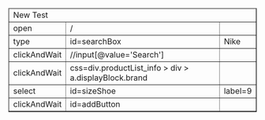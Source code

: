 <?xml version="1.0" encoding="UTF-8"?>
<!DOCTYPE html PUBLIC "-//W3C//DTD XHTML 1.0 Strict//EN" "http://www.w3.org/TR/xhtml1/DTD/xhtml1-strict.dtd">
<html xmlns="http://www.w3.org/1999/xhtml" xml:lang="en" lang="en">
<head profile="http://selenium-ide.openqa.org/profiles/test-case">
<meta http-equiv="Content-Type" content="text/html; charset=UTF-8" />
<link rel="selenium.base" href="http://www.office.co.uk/" />
<title>New Test</title>
</head>
<body>
<table cellpadding="1" cellspacing="1" border="1">
<thead>
<tr><td rowspan="1" colspan="3">New Test</td></tr>
</thead><tbody>
<tr>
	<td>open</td>
	<td>/</td>
	<td></td>
</tr>
<tr>
	<td>type</td>
	<td>id=searchBox</td>
	<td>Nike</td>
</tr>
<tr>
	<td>clickAndWait</td>
	<td>//input[@value='Search']</td>
	<td></td>
</tr>
<tr>
	<td>clickAndWait</td>
	<td>css=div.productList_info &gt; div &gt; a.displayBlock.brand</td>
	<td></td>
</tr>
<tr>
	<td>select</td>
	<td>id=sizeShoe</td>
	<td>label=9</td>
</tr>
<tr>
	<td>clickAndWait</td>
	<td>id=addButton</td>
	<td></td>
</tr>

</tbody></table>
</body>
</html>
